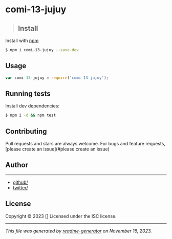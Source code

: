 # comi-13-jujuy

> ## Install

Install with [npm](https://www.npmjs.com/)

```sh
$ npm i comi-13-jujuy --save-dev
```

## Usage

```js
var comi-13-jujuy = require('comi-13-jujuy');
```

## Running tests

Install dev dependencies:

```sh
$ npm i -d && npm test
```

## Contributing

Pull requests and stars are always welcome. For bugs and feature requests, [please create an issue](#please create an issue)

## Author

***

* [github/](https://github.com/)
* [twitter/](http://twitter.com/)

## License

Copyright © 2023 []
Licensed under the ISC license.

***

_This file was generated by [readme-generator](https://github.com/jonschlinkert/readme-generator) on November 16, 2023._

